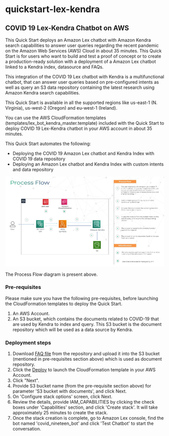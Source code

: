 # quickstart-lex-kendra
## COVID 19 Lex-Kendra Chatbot on AWS

This Quick Start deploys an Amazon Lex chatbot with Amazon Kendra search capabilities to answer user queries regarding the recent pandemic on the Amazon Web Services (AWS) Cloud in about 35 minutes.
This Quick Start is for users who want to build and test a proof of concept or to create a production-ready solution with a deployment of a Amazon Lex chatbot linked to a Kendra index, datasource and FAQs.

This integration of the COVID 19 Lex chatbot with Kendra is a multifunctional chatbot, that can answer user queries based on pre-configured intents as well as query an S3 data repository containing the latest research using Amazon Kendra search capabilities.

This Quick Start is available in all the supported regions like us-east-1 (N. Virginia), us-west-2 (Oregon) and eu-west-1 (Ireland).

You can use the AWS CloudFormation templates (templates/lex_bot_kendra_master.template) included with the Quick Start to deploy COVID 19 Lex-Kendra chatbot in your AWS account in about 35 minutes.

This Quick Start automates the following:

- Deploying the COVID 19 Amazon Lex chatbot and Kendra Index with COVID 19 data repository
- Deploying an Amazon Lex chatbot and Kendra Index with custom intents and data repository

![Process flow diagram](https://github.com/aws-quickstart/quickstart-quantiphi-lex-kendra-backend/raw/develop/Process%20Flow.jpg)

The Process Flow diagram is present above.

### Pre-requisites
Please make sure you have the following pre-requisites, before launching the CloudFormation templates to deploy the Quick Start.

1. An AWS Account.
2. An S3 bucket, which contains the documents related to COVID-19 that are used by Kendra to index and query. This S3 bucket is the document repository which will be used as a data source by Kendra.

### Deployment steps

1. Download [FAQ file](https://github.com/aws-quickstart/quickstart-quantiphi-lex-kendra-backend/blob/master/assets/FAQ-document/COVID_FAQ.csv) from the repository and upload it into the S3 bucket (mentioned in pre-requisites section above) which is used as document repository.
2. Click the [Deploy](https://console.aws.amazon.com/cloudformation/home?region=us-east-1#/stacks/create/template?stackName=lex-kendra&templateURL=https://aws-quickstart.s3.amazonaws.com/quickstart-quantiphi-lex-kendra-backend/templates/lex_bot_kendra_master.template) to launch the CloudFormation template in your AWS Account.
3. Click "Next".
3. Provide S3 bucket name (from the pre-requisite section above) for parameter 'S3 bucket with documents', and click Next.
4. On 'Configure stack options' screen, click Next.
5. Review the details, provide IAM_CAPABILITIES by clicking the check boxes under 'Capabilities' section, and click 'Create stack'. It will take approximately 25 minutes to create the stack.
5. Once the stack creation is complete, go to Amazon Lex console, find the bot named 'covid_nineteen_bot' and click 'Test Chatbot' to start the conversation.